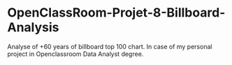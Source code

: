 # OpenClassRoom-Projet-8-Billboard-Analysis
Analyse of +60 years of billboard top 100 chart. In case of my personal project in Openclassroom Data Analyst degree.
